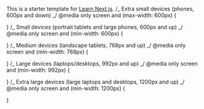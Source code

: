 This is a starter template for [Learn Next.js](https://nextjs.org/learn).
/_ Extra small devices (phones, 600px and down) _/
@media only screen and (max-width: 600px) {

}
/_ Small devices (portrait tablets and large phones, 600px and up) _/
@media only screen and (min-width: 600px) {

}
/_ Medium devices (landscape tablets, 768px and up) _/
@media only screen and (min-width: 768px) {

}
/_ Large devices (laptops/desktops, 992px and up) _/
@media only screen and (min-width: 992px) {

}
/_ Extra large devices (large laptops and desktops, 1200px and up) _/
@media only screen and (min-width: 1200px) {

}
